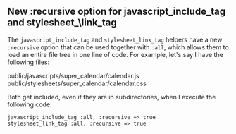 ## New :recursive option for javascript\_include\_tag and stylesheet_\link\_tag

The `javascript_include_tag` and `stylesheet_link_tag` helpers have a new `:recursive` option that can be used together with `:all`, which allows them to load an entire file tree in one line of code. For example, let's say I have the following files:

public/javascripts/super_calendar/calendar.js
public/stylesheets/super_calendar/calendar.css

Both get included, even if they are in subdirectories, when I execute the following code:

	javascript_include_tag :all, :recursive => true
	stylesheet_link_tag :all, :recursive => true